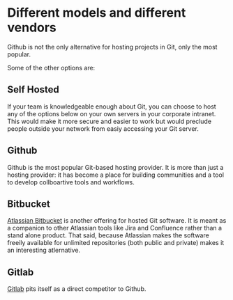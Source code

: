 # Different models and different vendors

Github is not the only alternative for hosting projects in Git, only the most popular.

Some of the other options are:

## Self Hosted

If your team is knowledgeable enough about Git, you can choose to host any of the options below on your own servers in your corporate intranet. This would make it more secure and easier to work but would preclude people outside your network from easiy accessing your Git server.

## Github

Github is the most popular Git-based hosting provider. It is more than just a hosting provider: it has become a place for building communities and a tool to develop collboartive tools and workflows.

## Bitbucket

[Atlassian Bitbucket](https://www.atlassian.com/software/bitbucket) is another offering for hosted Git software. It is meant as a companion to other Atlassian tools like Jira and Confluence rather than a stand alone product. That said, because Atlassian makes the software freeily available for unlimited repositories (both public and private) makes it an interesting atlernative.

## Gitlab

[Gitlab](https://about.gitlab.com/) pits itself as a direct competitor to Github. 
